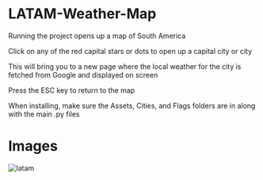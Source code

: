 # LATAM-Weather-Map
Running the project opens up a map of South America  

Click on any of the red capital stars or dots to open up a capital city or city 

This will bring you to a new page where the local weather for the city is fetched from Google and displayed on screen

Press the ESC key to return to the map

When installing, make sure the Assets, Cities, and Flags folders are in along with the main .py files

# Images
![latam](https://user-images.githubusercontent.com/61069716/157578712-9b9734b4-02d4-4ceb-92f1-5bdaf94e7a3f.png)
